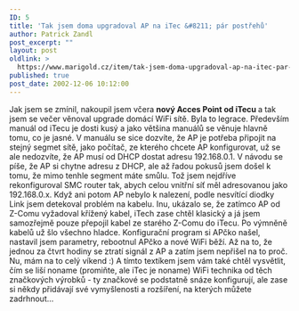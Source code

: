 ```yaml
---
ID: 5
title: 'Tak jsem doma upgradoval AP na iTec &#8211; pár postřehů'
author: Patrick Zandl
post_excerpt: ""
layout: post
oldlink: >
  https://www.marigold.cz/item/tak-jsem-doma-upgradoval-ap-na-itec-par-postrehu
published: true
post_date: 2002-12-06 10:12:00
---
```

Jak jsem se zmínil, nakoupil jsem včera <STRONG>nový Acces Point od iTecu </STRONG>a tak jsem se večer věnoval upgrade domácí WiFi sítě. Byla to legrace. Především manuál od iTecu je dosti kusý a jako většina manuálů se věnuje hlavně tomu, co je jasné. V manuálu se sice dozvíte, že AP je potřeba připojit na stejný segmet sítě, jako počítač, ze kterého chcete AP konfigurovat, už se ale nedozvíte, že AP musí od DHCP dostat adresu 192.168.0.1. V návodu se píše, že AP si chytne adresu z DHCP, ale až řadou pokusů jsem došel k tomu, že mimo tenhle segment máte smůlu. Tož jsem nejdříve rekonfiguroval SMC router tak, abych celou vnitřní síť měl adresovanou jako 192.168.0.x. Když ani potom AP nebylo k nalezení, podle nesvítící diodky Link jsem detekoval problém na kabelu. Inu, ukázalo se, že zatímco AP od Z-Comu vyžadoval křížený kabel, iTech zase chtěl klasický a já jsem samozřejmě pouze přepojil kabel ze starého Z-Comu do iTecu. Po výmněně kabelů už šlo všechno hladce. Konfigurační program si APčko našel, nastavil jsem parametry, rebootnul APčko a nové WiFi běží. Až na to, že jednou za čtvrt hodiny se ztratí signál z AP a zatím jsem nepřišel na to proč. Nu, mám na to celý víkend :) A tímto textíkem jsem vám také chtěl vysvětlit, čím se liší noname (promiňte, ale iTec je noname) WiFi technika od těch značkových výrobků - ty značkové se podstatně snáze konfigurují, ale zase si někdy přidávají své vymyšlenosti a rozšíření, na kterých můžete zadrhnout...